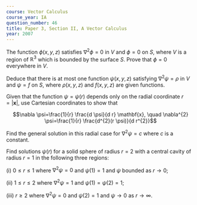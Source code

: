 ```yaml
---
course: Vector Calculus
course_year: IA
question_number: 46
title: Paper 3, Section II, A Vector Calculus
year: 2007
---
```




The function $\phi(x, y, z)$ satisfies $\nabla^{2} \phi=0$ in $V$ and $\phi=0$ on $S$, where $V$ is a region of $\mathbb{R}^{3}$ which is bounded by the surface $S$. Prove that $\phi=0$ everywhere in $V$.

Deduce that there is at most one function $\psi(x, y, z)$ satisfying $\nabla^{2} \psi=\rho$ in $V$ and $\psi=f$ on $S$, where $\rho(x, y, z)$ and $f(x, y, z)$ are given functions.

Given that the function $\psi=\psi(r)$ depends only on the radial coordinate $r=|\mathbf{x}|$, use Cartesian coordinates to show that

$$\nabla \psi=\frac{1}{r} \frac{d \psi}{d r} \mathbf{x}, \quad \nabla^{2} \psi=\frac{1}{r} \frac{d^{2}(r \psi)}{d r^{2}}$$

Find the general solution in this radial case for $\nabla^{2} \psi=c$ where $c$ is a constant.

Find solutions $\psi(r)$ for a solid sphere of radius $r=2$ with a central cavity of radius $r=1$ in the following three regions:

(i) $0 \leqslant r \leqslant 1$ where $\nabla^{2} \psi=0$ and $\psi(1)=1$ and $\psi$ bounded as $r \rightarrow 0$;

(ii) $1 \leqslant r \leqslant 2$ where $\nabla^{2} \psi=1$ and $\psi(1)=\psi(2)=1$;

(iii) $r \geqslant 2$ where $\nabla^{2} \psi=0$ and $\psi(2)=1$ and $\psi \rightarrow 0$ as $r \rightarrow \infty$.